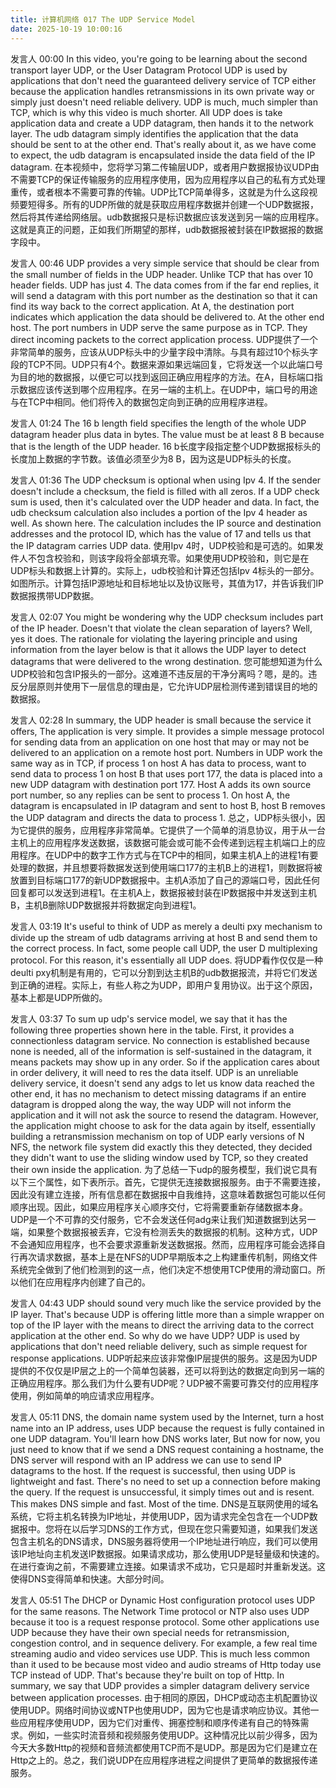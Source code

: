 ```yaml
---
title: 计算机网络 017 The UDP Service Model
date: 2025-10-19 10:00:16
---
```


发言人   00:00
In this video, you're going to be learning about the second transport layer UDP, or the User Datagram Protocol UDP is used by applications that don't need the guaranteed delivery service of TCP either because the application handles retransmissions in its own private way or simply just doesn't need reliable delivery. UDP is much, much simpler than TCP, which is why this video is much shorter. All UDP does is take application data and create a UDP datagram, then hands it to the network layer. The udb datagram simply identifies the application that the data should be sent to at the other end. That's really about it, as we have come to expect, the udb datagram is encapsulated inside the data field of the IP datagram. 
在本视频中，您将学习第二传输层UDP，或者用户数据报协议UDP由不需要TCP的保证传输服务的应用程序使用，因为应用程序以自己的私有方式处理重传，或者根本不需要可靠的传输。UDP比TCP简单得多，这就是为什么这段视频要短得多。所有的UDP所做的就是获取应用程序数据并创建一个UDP数据报，然后将其传递给网络层。udb数据报只是标识数据应该发送到另一端的应用程序。这就是真正的问题，正如我们所期望的那样，udb数据报被封装在IP数据报的数据字段中。


发言人   00:46
UDP provides a very simple service that should be clear from the small number of fields in the UDP header. Unlike TCP that has over 10 header fields. UDP has just 4. The data comes from if the far end replies, it will send a datagram with this port number as the destination so that it can find its way back to the correct application. At A, the destination port indicates which application the data should be delivered to. At the other end host. The port numbers in UDP serve the same purpose as in TCP. They direct incoming packets to the correct application process. 
UDP提供了一个非常简单的服务，应该从UDP标头中的少量字段中清除。与具有超过10个标头字段的TCP不同。UDP只有4个。数据来源如果远端回复，它将发送一个以此端口号为目的地的数据报，以便它可以找到返回正确应用程序的方法。在A，目标端口指示数据应该传送到哪个应用程序。在另一端的主机上。在UDP中，端口号的用途与在TCP中相同。他们将传入的数据包定向到正确的应用程序进程。


发言人   01:24
The 16 b length field specifies the length of the whole UDP datagram header plus data in bytes. The value must be at least 8 B because that is the length of the UDP header. 
16 b长度字段指定整个UDP数据报标头的长度加上数据的字节数。该值必须至少为8 B，因为这是UDP标头的长度。

发言人   01:36
The UDP checksum is optional when using Ipv 4. If the sender doesn't include a checksum, the field is filled with all zeros. If a UDP check sum is used, then it's calculated over the UDP header and data. In fact, the udb checksum calculation also includes a portion of the Ipv 4 header as well. As shown here. The calculation includes the IP source and destination addresses and the protocol ID, which has the value of 17 and tells us that the IP datagram carries UDP data. 
使用Ipv 4时，UDP校验和是可选的。如果发件人不包含校验和，则该字段将全部填充零。如果使用UDP校验和，则它是在UDP标头和数据上计算的。实际上，udb校验和计算还包括Ipv 4标头的一部分。如图所示。计算包括IP源地址和目标地址以及协议账号，其值为17，并告诉我们IP数据报携带UDP数据。


发言人   02:07
You might be wondering why the UDP checksum includes part of the IP header. Doesn't that violate the clean separation of layers? Well, yes it does. The rationale for violating the layering principle and using information from the layer below is that it allows the UDP layer to detect datagrams that were delivered to the wrong destination. 
您可能想知道为什么UDP校验和包含IP报头的一部分。这难道不违反层的干净分离吗？嗯，是的。违反分层原则并使用下一层信息的理由是，它允许UDP层检测传递到错误目的地的数据报。

发言人   02:28
In summary, the UDP header is small because the service it offers, The application is very simple. It provides a simple message protocol for sending data from an application on one host that may or may not be delivered to an application on a remote host port. Numbers in UDP work the same way as in TCP, if process 1 on host A has data to process, want to send data to process 1 on host B that uses port 177, the data is placed into a new UDP datagram with destination port 177. Host A adds its own source port number, so any replies can be sent to process 1. On host A, the datagram is encapsulated in IP datagram and sent to host B, host B removes the UDP datagram and directs the data to process 1. 
总之，UDP标头很小，因为它提供的服务，应用程序非常简单。它提供了一个简单的消息协议，用于从一台主机上的应用程序发送数据，该数据可能会或可能不会传递到远程主机端口上的应用程序。在UDP中的数字工作方式与在TCP中的相同，如果主机A上的进程1有要处理的数据，并且想要将数据发送到使用端口177的主机B上的进程1，则数据将被放置到目标端口177的新UDP数据报中。主机A添加了自己的源端口号，因此任何回复都可以发送到进程1。在主机A上，数据报被封装在IP数据报中并发送到主机B，主机B删除UDP数据报并将数据定向到进程1。



发言人   03:19
It's useful to think of UDP as merely a deulti pxy mechanism to divide up the stream of udb datagrams arriving at host B and send them to the correct process. In fact, some people call UDP, the user D multiplexing protocol. For this reason, it's essentially all UDP does. 
将UDP看作仅仅是一种deulti pxy机制是有用的，它可以分割到达主机B的udb数据报流，并将它们发送到正确的进程。实际上，有些人称之为UDP，即用户复用协议。出于这个原因，基本上都是UDP所做的。

发言人   03:37
To sum up udp's service model, we say that it has the following three properties shown here in the table. First, it provides a connectionless datagram service. No connection is established because none is needed, all of the information is self-sustained in the datagram, it means packets may show up in any order. So if the application cares about in order delivery, it will need to res the data itself. UDP is an unreliable delivery service, it doesn't send any adgs to let us know data reached the other end, it has no mechanism to detect missing datagrams if an entire datagram is dropped along the way, the way UDP will not inform the application and it will not ask the source to resend the datagram. However, the application might choose to ask for the data again by itself, essentially building a retransmission mechanism on top of UDP early versions of N NFS, the network file system did exactly this they detected, they decided they didn't want to use the sliding window used by TCP, so they created their own inside the application. 
为了总结一下udp的服务模型，我们说它具有以下三个属性，如下表所示。首先，它提供无连接数据报服务。由于不需要连接，因此没有建立连接，所有信息都在数据报中自我维持，这意味着数据包可能以任何顺序出现。因此，如果应用程序关心顺序交付，它将需要重新存储数据本身。UDP是一个不可靠的交付服务，它不会发送任何adg来让我们知道数据到达另一端，如果整个数据报被丢弃，它没有检测丢失的数据报的机制。这种方式，UDP不会通知应用程序，也不会要求源重新发送数据报。然而，应用程序可能会选择自行再次请求数据，基本上是在NFS的UDP早期版本之上构建重传机制，网络文件系统完全做到了他们检测到的这一点，他们决定不想使用TCP使用的滑动窗口。所以他们在应用程序内创建了自己的。


发言人   04:43
UDP should sound very much like the service provided by the IP layer. That's because UDP is offering little more than a simple wrapper on top of the IP layer with the means to direct the arriving data to the correct application at the other end. So why do we have UDP? UDP is used by applications that don't need reliable delivery, such as simple request for response applications. 
UDP听起来应该非常像IP层提供的服务。这是因为UDP提供的不仅仅是IP层之上的一个简单包装器，还可以将到达的数据定向到另一端的正确应用程序。那么我们为什么要有UDP呢？UDP被不需要可靠交付的应用程序使用，例如简单的响应请求应用程序。

发言人   05:11
DNS, the domain name system used by the Internet, turn a host name into an IP address, uses UDP because the request is fully contained in one UDP datagram. You'll learn how DNS works later, But now for now, you just need to know that if we send a DNS request containing a hostname, the DNS server will respond with an IP address we can use to send IP datagrams to the host. If the request is successful, then using UDP is lightweight and fast. There's no need to set up a connection before making the query. If the request is unsuccessful, it simply times out and is resent. This makes DNS simple and fast. Most of the time. 
DNS是互联网使用的域名系统，它将主机名转换为IP地址，并使用UDP，因为请求完全包含在一个UDP数据报中。您将在以后学习DNS的工作方式，但现在您只需要知道，如果我们发送包含主机名的DNS请求，DNS服务器将使用一个IP地址进行响应，我们可以使用该IP地址向主机发送IP数据报。如果请求成功，那么使用UDP是轻量级和快速的。在进行查询之前，不需要建立连接。如果请求不成功，它只是超时并重新发送。这使得DNS变得简单和快速。大部分时间。

发言人   05:51
The DHCP or Dynamic Host configuration protocol uses UDP for the same reasons. The Network Time protocol or NTP also uses UDP because it too is a request response protocol. Some other applications use UDP because they have their own special needs for retransmission, congestion control, and in sequence delivery. For example, a few real time streaming audio and video services use UDP. This is much less common than it used to be because most video and audio streams of Http today use TCP instead of UDP. That's because they're built on top of Http. In summary, we say that UDP provides a simpler datagram delivery service between application processes. 
由于相同的原因，DHCP或动态主机配置协议使用UDP。网络时间协议或NTP也使用UDP，因为它也是请求响应协议。其他一些应用程序使用UDP，因为它们对重传、拥塞控制和顺序传递有自己的特殊需求。例如，一些实时流音频和视频服务使用UDP。这种情况比以前少得多，因为今天大多数Http的视频和音频流都使用TCP而不是UDP。那是因为它们是建立在Http之上的。总之，我们说UDP在应用程序进程之间提供了更简单的数据报传递服务。
